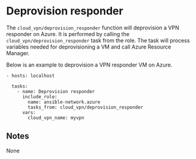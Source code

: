 # Deprovision responder
The `cloud_vpn/deprovision_responder` function will deprovision a VPN responder
on Azure.
It is performed by calling the `cloud_vpn/deprovision_responder` task from the role.
The task will process variables needed for deprovisioning a VM and call Azure Resource Manager.

Below is an example to deprovision a VPN responder VM on Azure.

```
- hosts: localhost

  tasks:
    - name: Deprovision responder
      include_role:
        name: ansible-network.azure
        tasks_from: cloud_vpn/deprovision_responder
      vars:
        cloud_vpn_name: myvpn
```

## Notes
None
